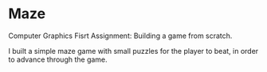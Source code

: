 # Maze

Computer Graphics Fisrt Assignment: Building a game from scratch.

I built a simple maze game with small puzzles for the player to beat, in order to advance through the game.
